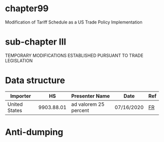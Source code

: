 # chapter99
Modification of Tariff Schedule as a US Trade Policy Implementation

# sub-chapter III
TEMPORARY MODIFICATIONS ESTABLISHED PURSUANT TO TRADE LEGISLATION

# Data structure
| Importer     | HS         | Presenter Name  | Date                        | Ref                 |
|--------------|------------|-----------------|-----------------------------|---------------------|
| United States| 9903.88.01 | ad valorem 25 percent | 07/16/2020| [FR](https://www.federalregister.gov/documents/2020/07/16/2020-15320/notice-of-product-exclusion-chinas-acts-policies-and-practices-related-to-technology-transfer)|


# Anti-dumping 
